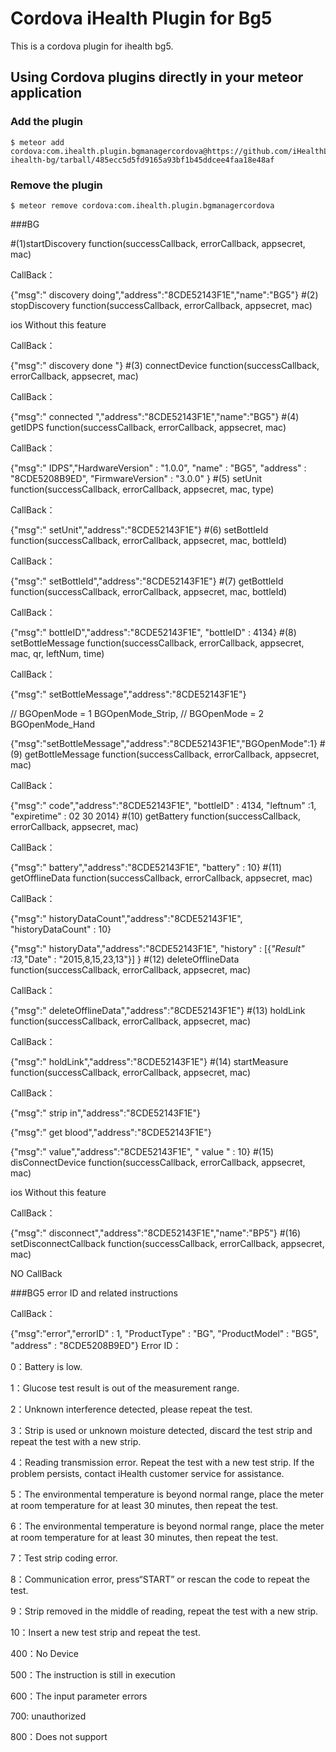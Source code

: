 # Cordova iHealth Plugin for Bg5

This is a cordova plugin for ihealth bg5.

## Using Cordova plugins directly in your meteor application

### Add the plugin

    $ meteor add cordova:com.ihealth.plugin.bgmanagercordova@https://github.com/iHealthLab/plugin-ihealth-bg/tarball/485ecc5d5fd9165a93bf1b45ddcee4faa18e48af


### Remove the plugin

    $ meteor remove cordova:com.ihealth.plugin.bgmanagercordova
    


###BG

#(1)startDiscovery
function(successCallback, errorCallback, appsecret, mac)

CallBack：

{"msg":" discovery doing","address":"8CDE52143F1E","name":"BG5"}
#(2) stopDiscovery
function(successCallback, errorCallback, appsecret, mac)

ios Without this feature

CallBack：

{"msg":" discovery done "}
#(3) connectDevice
function(successCallback, errorCallback, appsecret, mac)

CallBack：

{"msg":" connected ","address":"8CDE52143F1E","name":"BG5"}
#(4) getIDPS
function(successCallback, errorCallback, appsecret, mac)

CallBack：

{"msg":" IDPS","HardwareVersion" : "1.0.0", "name" : "BG5", "address" : "8CDE5208B9ED",  "FirmwareVersion" : "3.0.0" }
#(5) setUnit
function(successCallback, errorCallback, appsecret, mac, type)

CallBack：

{"msg":" setUnit","address":"8CDE52143F1E"}
#(6) setBottleId
function(successCallback, errorCallback, appsecret, mac, bottleId)

CallBack：

{"msg":" setBottleId","address":"8CDE52143F1E"}
#(7) getBottleId
function(successCallback, errorCallback, appsecret, mac, bottleId)

CallBack：

{"msg":" bottleID","address":"8CDE52143F1E", "bottleID" : 4134}
#(8) setBottleMessage
function(successCallback, errorCallback, appsecret, mac, qr, leftNum, time)

CallBack：

{"msg":" setBottleMessage","address":"8CDE52143F1E"}

// BGOpenMode = 1   BGOpenMode_Strip,
//  BGOpenMode = 2    BGOpenMode_Hand

{"msg":"setBottleMessage","address":"8CDE52143F1E","BGOpenMode":1}
#(9) getBottleMessage
function(successCallback, errorCallback, appsecret, mac)

CallBack：

{"msg":" code","address":"8CDE52143F1E", "bottleID" : 4134, "leftnum" :1, "expiretime" : 02 30 2014}
#(10) getBattery
function(successCallback, errorCallback, appsecret, mac)

CallBack：

{"msg":" battery","address":"8CDE52143F1E", "battery" : 10}
#(11) getOfflineData
function(successCallback, errorCallback, appsecret, mac)

CallBack：

{"msg":" historyDataCount","address":"8CDE52143F1E", "historyDataCount" : 10}

{"msg":" historyData","address":"8CDE52143F1E", "history" : [{_"Result" :13,_"Date" : "2015,8,15,23,13"}] }
#(12) deleteOfflineData
function(successCallback, errorCallback, appsecret, mac)

CallBack：

{"msg":" deleteOfflineData","address":"8CDE52143F1E"}
#(13) holdLink
function(successCallback, errorCallback, appsecret, mac)

CallBack：

{"msg":" holdLink","address":"8CDE52143F1E"}
#(14) startMeasure
function(successCallback, errorCallback, appsecret, mac)

CallBack：

{"msg":" strip in","address":"8CDE52143F1E"}

{"msg":" get blood","address":"8CDE52143F1E"}

{"msg":" value","address":"8CDE52143F1E", " value " : 10}
#(15) disConnectDevice
function(successCallback, errorCallback, appsecret, mac)

ios Without this feature

CallBack：

{"msg":" disconnect","address":"8CDE52143F1E","name":"BP5"}
#(16) setDisconnectCallback
function(successCallback, errorCallback, appsecret, mac)

NO CallBack

###BG5 error ID and related instructions

CallBack：

{"msg":"error","errorID" : 1, "ProductType" : "BG", "ProductModel" : "BG5", "address" : "8CDE5208B9ED"}
Error ID：                
            
                         
0：Battery is low.

1：Glucose test result is out of the measurement range.

2：Unknown interference detected, please repeat the test.

3：Strip is used or unknown moisture detected, discard the test strip and repeat the test with a new strip.

4：Reading transmission error. Repeat the test with a new test strip. If the problem persists, contact iHealth customer service for assistance.

5：The environmental temperature is beyond normal range, place the meter at room temperature for at least 30 minutes, then repeat the test.

6：The environmental temperature is beyond normal range, place the meter at room temperature for at least 30 minutes, then repeat the test.

7：Test strip coding error.

8：Communication error, press“START” or rescan the code to repeat the test.

9：Strip removed in the middle of reading, repeat the test with a new strip.

10：Insert a new test strip and repeat the test.

400：No Device

500：The instruction is still in execution  

600：The input parameter errors 

700: unauthorized

800：Does not support

  

